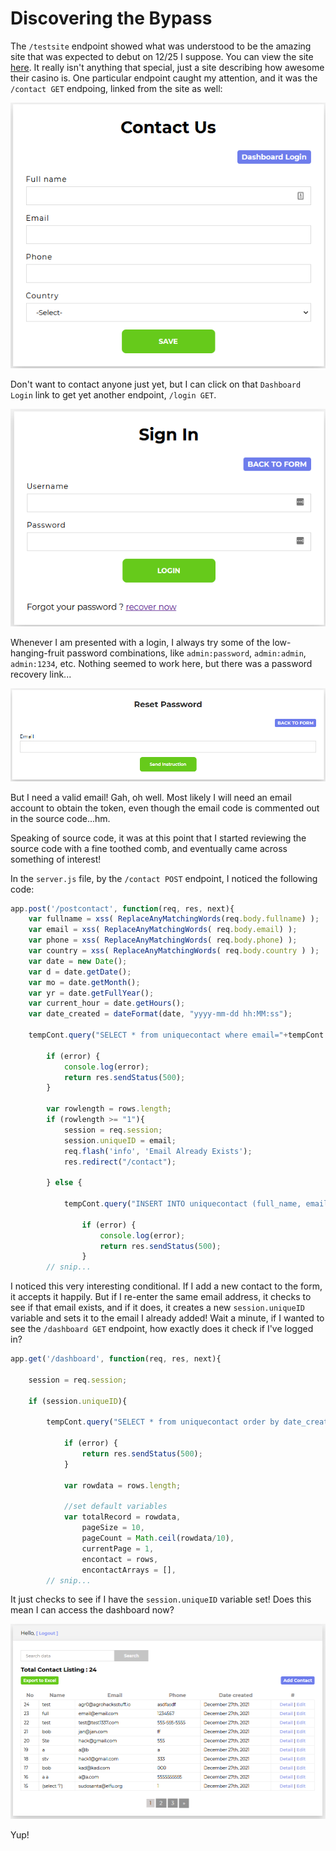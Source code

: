 # Discovering the Bypass

The `/testsite` endpoint showed what was understood to be the amazing site that was expected to debut on 12/25 I suppose. You can view the site [here](https://staging.jackfrosttower.com/testsite). It really isn't anything that special, just a site describing how awesome their casino is. One particular endpoint caught my attention, and it was the `/contact GET` endpoing, linked from the site as well:

![Contact Us](img/obj12-3/img1.png)

Don't want to contact anyone just yet, but I can click on that `Dashboard Login` link to get yet another endpoint, `/login GET`.

![Login](img/obj12-3/img2.png)

Whenever I am presented with a login, I always try some of the low-hanging-fruit password combinations, like `admin:password`, `admin:admin`, `admin:1234`, etc. Nothing seemed to work here, but there was a password recovery link...

![Password Recovery](img/obj12-3/img3.png)

But I need a valid email! Gah, oh well. Most likely I will need an email account to obtain the token, even though the email code is commented out in the source code...hm.

Speaking of source code, it was at this point that I started reviewing the source code with a fine toothed comb, and eventually came across something of interest!

In the `server.js` file, by the `/contact POST` endpoint, I noticed the following code:

```javascript hl_lines="21-25"
app.post('/postcontact', function(req, res, next){
    var fullname = xss( ReplaceAnyMatchingWords(req.body.fullname) );
    var email = xss( ReplaceAnyMatchingWords( req.body.email) );
    var phone = xss( ReplaceAnyMatchingWords( req.body.phone) );
    var country = xss( ReplaceAnyMatchingWords( req.body.country ) );
    var date = new Date();
    var d = date.getDate();
    var mo = date.getMonth();
    var yr = date.getFullYear();
    var current_hour = date.getHours();
    var date_created = dateFormat(date, "yyyy-mm-dd hh:MM:ss");

    tempCont.query("SELECT * from uniquecontact where email="+tempCont.escape(email), function(error, rows, fields){

        if (error) {
            console.log(error);
            return res.sendStatus(500);
        }

        var rowlength = rows.length;
        if (rowlength >= "1"){
            session = req.session;
            session.uniqueID = email;
            req.flash('info', 'Email Already Exists');
            res.redirect("/contact");

        } else {

            tempCont.query("INSERT INTO uniquecontact (full_name, email, phone, country, date_created) VALUE (?, ?, ?, ?, ?)", [fullname, email, phone, country, date_created], function(error, rows, fields) {

                if (error) {
                    console.log(error);
                    return res.sendStatus(500);
                }
        // snip...
```

I noticed this very interesting conditional. If I add a new contact to the form, it accepts it happily. But if I re-enter the same email address, it checks to see if that email exists, and if it does, it creates a new `session.uniqueID` variable and sets it to the email I already added! Wait a minute, if I wanted to see the `/dashboard GET` endpoint, how exactly does it check if I've logged in?

```javascript hl_lines="5"
app.get('/dashboard', function(req, res, next){

    session = req.session;

    if (session.uniqueID){

        tempCont.query("SELECT * from uniquecontact order by date_created desc", function(error, rows, fields){

            if (error) {
                return res.sendStatus(500);
            }

            var rowdata = rows.length;

            //set default variables
            var totalRecord = rowdata,
                pageSize = 10,
                pageCount = Math.ceil(rowdata/10),
                currentPage = 1,
                encontact = rows,
                encontactArrays = [],
        // snip...
```

It just checks to see if I have the `session.uniqueID` variable set! Does this mean I can access the dashboard now?

![YUP!](img/obj12-3/img4.png)

Yup!